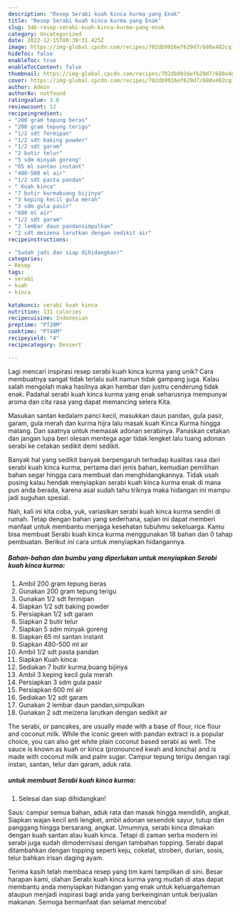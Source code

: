 ```yaml
---
description: "Resep Serabi kuah kinca kurma yang Enak"
title: "Resep Serabi kuah kinca kurma yang Enak"
slug: 346-resep-serabi-kuah-kinca-kurma-yang-enak
category: Uncategorized
date: 2022-12-15T00:39:31.425Z
image: https://img-global.cpcdn.com/recipes/702db9916ef629d7/680x482cq70/serabi-kuah-kinca-kurma-foto-resep-utama.jpg
hideToc: false
enableToc: true
enableTocContent: false
thumbnail: https://img-global.cpcdn.com/recipes/702db9916ef629d7/680x482cq70/serabi-kuah-kinca-kurma-foto-resep-utama.jpg
cover: https://img-global.cpcdn.com/recipes/702db9916ef629d7/680x482cq70/serabi-kuah-kinca-kurma-foto-resep-utama.jpg
author: Admin
authorAv: notfound
ratingvalue: 3.6
reviewcount: 12
recipeingredient:
- "200 gram tepung beras"
- "200 gram tepung terigu"
- "1/2 sdt fermipan"
- "1/2 sdt baking powder"
- "1/2 sdt garam"
- "2 butir telur"
- "5 sdm minyak goreng"
- "65 ml santan instant"
- "480-500 ml air"
- "1/2 sdt pasta pandan"
- " Kuah kinca"
- "7 butir kurmabuang bijinya"
- "3 keping kecil gula merah"
- "3 sdm gula pasir"
- "600 ml air"
- "1/2 sdt garam"
- "2 lembar daun pandansimpulkan"
- "2 sdt meizena larutkan dengan sedikit air"
recipeinstructions:

- "Sudah jadi dan siap dihidangkan!"
categories:
- Resep
tags:
- serabi
- kuah
- kinca

katakunci: serabi kuah kinca 
nutrition: 131 calories
recipecuisine: Indonesian
preptime: "PT20M"
cooktime: "PT48M"
recipeyield: "4"
recipecategory: Dessert

---
```





Lagi mencari inspirasi resep serabi kuah kinca kurma yang unik? Cara membuatnya sangat tidak terlalu sulit namun tidak gampang juga. Kalau salah mengolah maka hasilnya akan hambar dan justru cenderung tidak enak. Padahal serabi kuah kinca kurma yang enak seharusnya mempunyai aroma dan cita rasa yang dapat memancing selera Kita.





Masukan santan kedalam panci kecil, masukkan daun pandan, gula pasir, garam, gula merah dan kurma hijra lalu masak kuah Kinca Kurma hingga matang. Dan saatnya untuk memasak adonan serabinya. Panaskan cetakan dan jangan lupa beri olesan mentega agar tidak lengket lalu tuang adonan serabi ke cetakan sedikit demi sedikit.

Banyak hal yang sedikit banyak berpengaruh terhadap kualitas rasa dari serabi kuah kinca kurma, pertama dari jenis bahan, kemudian pemilihan bahan segar hingga cara membuat dan menghidangkannya. Tidak usah pusing kalau hendak menyiapkan serabi kuah kinca kurma enak di mana pun anda berada, karena asal sudah tahu triknya maka hidangan ini mampu jadi suguhan spesial.






Nah, kali ini kita coba, yuk, variasikan serabi kuah kinca kurma sendiri di rumah. Tetap dengan bahan yang sederhana, sajian ini dapat memberi manfaat untuk membantu menjaga kesehatan tubuhmu sekeluarga. Kamu bisa membuat Serabi kuah kinca kurma menggunakan 18 bahan dan 0 tahap pembuatan. Berikut ini cara untuk menyiapkan hidangannya.

<!--inarticleads1-->

##### Bahan-bahan dan bumbu yang diperlukan untuk menyiapkan Serabi kuah kinca kurma:

1. Ambil 200 gram tepung beras
1. Gunakan 200 gram tepung terigu
1. Gunakan 1/2 sdt fermipan
1. Siapkan 1/2 sdt baking powder
1. Persiapkan 1/2 sdt garam
1. Siapkan 2 butir telur
1. Siapkan 5 sdm minyak goreng
1. Siapkan 65 ml santan instant
1. Siapkan 480-500 ml air
1. Ambil 1/2 sdt pasta pandan
1. Siapkan  Kuah kinca:
1. Sediakan 7 butir kurma,buang bijinya
1. Ambil 3 keping kecil gula merah
1. Persiapkan 3 sdm gula pasir
1. Persiapkan 600 ml air
1. Sediakan 1/2 sdt garam
1. Gunakan 2 lembar daun pandan,simpulkan
1. Gunakan 2 sdt meizena larutkan dengan sedikit air


The serabi, or pancakes, are usually made with a base of flour, rice flour and coconut milk. While the iconic green with pandan extract is a popular choice, you can also get white plain coconut based serabi as well. The sauce is known as kuah or kinca (pronounced kwah and kincha) and is made with coconut milk and palm sugar. Campur tepung terigu dengan ragi instan, santan, telur dan garam, aduk rata. 

<!--inarticleads2-->

#####  untuk membuat Serabi kuah kinca kurma:


1. Selesai dan siap dihidangkan!

Saus: campur semua bahan, aduk rata dan masak hingga mendidih, angkat. Siapkan wajan kecil anti lengket, ambil adonan sesendok sayur, tutup dan panggang hingga bersarang, angkat. Umumnya, serabi kinca dimakan dengan kuah santan atau kuah kinca. Tetapi di zaman serba modern ini serabi juga sudah dimodernisasi dengan tambahan topping. Serabi dapat ditambahkan dengan topping seperti keju, cokelat, stroberi, durian, sosis, telur bahkan irisan daging ayam. 

Terima kasih telah membaca resep yang tim kami tampilkan di sini. Besar harapan kami, olahan Serabi kuah kinca kurma yang mudah di atas dapat membantu anda menyiapkan hidangan yang enak untuk keluarga/teman ataupun menjadi inspirasi bagi anda yang berkeinginan untuk berjualan makanan. Semoga bermanfaat dan selamat mencoba!
